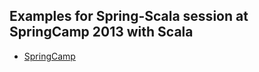 Examples for Spring-Scala session at SpringCamp 2013 with Scala
-----------------------

* [SpringCamp](http://springcamp.ksug.org/)

